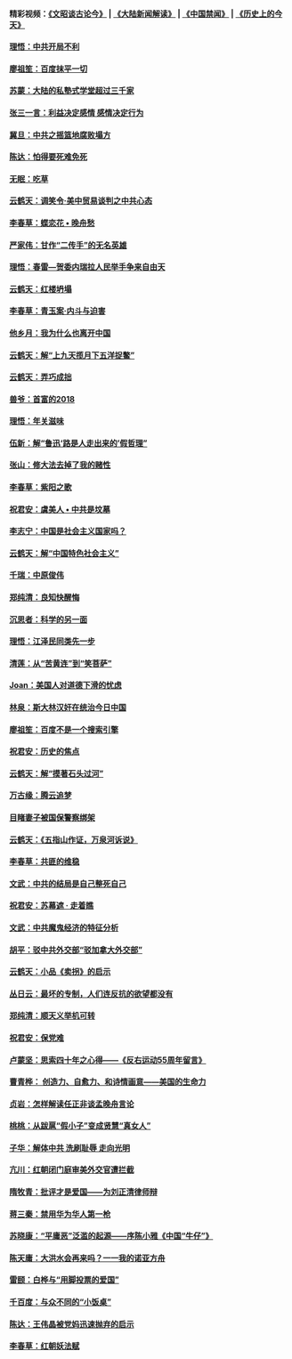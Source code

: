 #### 精彩视频：[《文昭谈古论今》](https://github.com/gfw-breaker/wenzhao) | [《大陆新闻解读》](https://github.com/gfw-breaker/ntdtv-comedy) | [《中国禁闻》](https://github.com/gfw-breaker/ntdtv-news) | [《历史上的今天》](https://github.com/gfw-breaker/today-in-history) 

#### [理悟：中共开局不利](../pages/nsc993/n11016938.md?t=02010630) 

#### [廖祖笙：百度抹平一切](../pages/nsc993/n11014925.md?t=02010630) 

#### [苏蒙：大陆的私塾式学堂超过三千家](../pages/nsc993/n11014334.md?t=02010630) 

#### [张三一言：利益决定感情 感情决定行为](../pages/nsc993/n11012463.md?t=02010630) 

#### [冀旦：中共之摇篮地腐败塌方](../pages/nsc993/n11009533.md?t=02010630) 

#### [陈达：怕得要死难免死](../pages/nsc993/n11009520.md?t=02010630) 

#### [无眠：吃草](../pages/nsc993/n11007940.md?t=02010630) 

#### [云鹤天：调笑令‧美中贸易谈判之中共心态](../pages/nsc993/n11007670.md?t=02010630) 

#### [李春草：蝶恋花  •  晚舟愁](../pages/nsc993/n11006605.md?t=02010630) 

#### [严家伟：甘作“二传手”的无名英雄](../pages/nsc993/n11005340.md?t=02010630) 

#### [理悟：春雷—贺委内瑞拉人民举手争来自由天](../pages/nsc993/n11005334.md?t=02010630) 

#### [云鹤天：红楼坍塌](../pages/nsc993/n11005318.md?t=02010630) 

#### [李春草：青玉案·内斗与迫害](../pages/nsc993/n11005306.md?t=02010630) 

#### [他乡月：我为什么也离开中国](../pages/nsc993/n11003553.md?t=02010630) 

#### [云鹤天：解“上九天揽月下五洋捉鳖”](../pages/nsc993/n11000750.md?t=02010630) 

#### [云鹤天：弄巧成拙](../pages/nsc993/n11000722.md?t=02010630) 

#### [兽爷：首富的2018](../pages/nsc993/n11000693.md?t=02010630) 

#### [理悟：年关滋味](../pages/nsc993/n10998847.md?t=02010630) 

#### [伍新：解“鲁迅‘路是人走出来的’假哲理”](../pages/nsc993/n10998777.md?t=02010630) 

#### [张山：修大法去掉了我的赌性](../pages/nsc993/n10997702.md?t=02010630) 

#### [李春草：紫阳之歌](../pages/nsc993/n10997679.md?t=02010630) 

#### [祝君安：虞美人 • 中共是坟墓](../pages/nsc993/n10996090.md?t=02010630) 

#### [李志宁：中国是社会主义国家吗？](../pages/nsc993/n10996097.md?t=02010630) 

#### [云鹤天：解“中国特色社会主义”](../pages/nsc993/n10996043.md?t=02010630) 

#### [千瑞：中原俊伟](../pages/nsc993/n10995401.md?t=02010630) 

#### [郑纯清：良知快醒悔](../pages/nsc993/n10995385.md?t=02010630) 

#### [沉思者：科学的另一面](../pages/nsc993/n10996074.md?t=02010630) 

#### [理悟：江泽民同类先一步](../pages/nsc993/n10995378.md?t=02010630) 

#### [清莲：从“苦黄连”到“笑菩萨”](../pages/nsc993/n10995466.md?t=02010630) 

#### [Joan：美国人对道德下滑的忧虑](../pages/nsc993/n10995424.md?t=02010630) 

#### [林泉：斯大林汉奸在统治今日中国](../pages/nsc993/n10995210.md?t=02010630) 

#### [廖祖笙：百度不是一个搜索引擎](../pages/nsc993/n10994961.md?t=02010630) 

#### [祝君安：历史的焦点](../pages/nsc993/n10994925.md?t=02010630) 

#### [云鹤天：解“摸著石头过河”](../pages/nsc993/n10993325.md?t=02010630) 

#### [万古缘：腾云追梦](../pages/nsc993/n10993120.md?t=02010630) 

#### [目睹妻子被国保警察绑架](../pages/nsc993/n10991525.md?t=02010630) 

#### [云鹤天：《五指山作证，万泉河诉说》](../pages/nsc993/n10991603.md?t=02010630) 

#### [李春草：共匪的维稳](../pages/nsc993/n10991348.md?t=02010630) 

#### [文武：中共的结局是自己整死自己](../pages/nsc993/n10989899.md?t=02010630) 

#### [祝君安：苏幕遮 · 走着瞧](../pages/nsc993/n10988901.md?t=02010630) 

#### [文武：中共魔鬼经济的特征分析](../pages/nsc993/n10987387.md?t=02010630) 

#### [胡平：驳中共外交部“驳加拿大外交部”](../pages/nsc993/n10987378.md?t=02010630) 

#### [云鹤天：小品《卖拐》的启示](../pages/nsc993/n10984392.md?t=02010630) 

#### [丛日云：最坏的专制，人们连反抗的欲望都没有](../pages/nsc993/n10984377.md?t=02010630) 

#### [郑纯清：顺天义举机可转](../pages/nsc993/n10984369.md?t=02010630) 

#### [祝君安：保党难](../pages/nsc993/n10984362.md?t=02010630) 

#### [卢蒙坚：思索四十年之心得——《反右运动55周年留言》](../pages/nsc993/n10984355.md?t=02010630) 

#### [曹青桦： 创造力、自愈力、和诗情画意——美国的生命力](../pages/nsc993/n10984216.md?t=02010630) 

#### [贞岩：怎样解读任正非谈孟晚舟言论](../pages/nsc993/n10984650.md?t=02010630) 

#### [桃桃：从跋扈“假小子”变成贤慧“真女人”](../pages/nsc993/n10984416.md?t=02010630) 

#### [子华：解体中共 洗刷耻辱 走向光明](../pages/nsc993/n10984019.md?t=02010630) 

#### [亢川：红朝闭门庭审美外交官遭拦截](../pages/nsc993/n10984050.md?t=02010630) 

#### [隋牧青：批评才是爱国——为刘正清律师辩](../pages/nsc993/n10983057.md?t=02010630) 

#### [蒋三秦：禁用华为华人第一枪](../pages/nsc993/n10982973.md?t=02010630) 

#### [苏晓康：“平庸恶”泛滥的起源——序陈小雅《中国“牛仔”》](../pages/nsc993/n10982008.md?t=02010630) 

#### [陈天庸：大洪水会再来吗？一一我的诺亚方舟](../pages/nsc993/n10981086.md?t=02010630) 

#### [雷颐：白桦与“用脚投票的爱国”](../pages/nsc993/n10981048.md?t=02010630) 

#### [千百度：与众不同的“小饭桌”](../pages/nsc993/n10978639.md?t=02010630) 

#### [陈达：王伟晶被党妈迅速抛弃的启示](../pages/nsc993/n10976450.md?t=02010630) 

#### [李春草：红朝妖法赋](../pages/nsc993/n10976387.md?t=02010630) 


